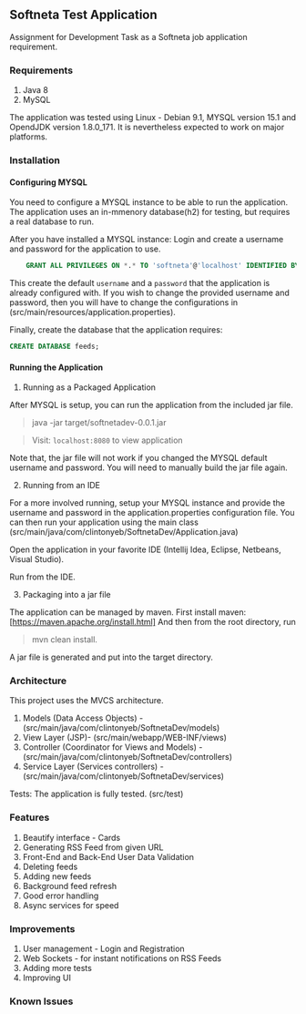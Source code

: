 ## Softneta Test Application

Assignment for Development Task as a Softneta job application requirement.

### Requirements

1. Java 8
2. MySQL

The application was tested using Linux - Debian 9.1, MYSQL version 15.1 and OpendJDK version 1.8.0_171.
It is nevertheless expected to work on major platforms.

### Installation

#### Configuring MYSQL

You need to configure a MYSQL instance to be able to run the application. The application uses an in-mmenory database(h2) for testing, but requires a real database to run.

After you have installed a MYSQL instance:
Login and create a username and password for the application to use.

```sql
    GRANT ALL PRIVILEGES ON *.* TO 'softneta'@'localhost' IDENTIFIED BY 'softnetapassword';
```

This create the default `username` and a `password` that the application is already configured with.
If you wish to change the provided username and password, then you will have to change the configurations in (src/main/resources/application.properties).

Finally, create the database that the application requires:
```sql
CREATE DATABASE feeds;
```


#### Running the Application

1. Running as a Packaged Application

After MYSQL is setup, you can run the application from the included jar file.

>java -jar target/softnetadev-0.0.1.jar  

> Visit: `localhost:8080` to view application

Note that, the jar file will not work if you changed the MYSQL default username and password. You will need to manually build the jar file again.


2. Running from an IDE

For a more involved running, setup your MYSQL instance and provide the username and password in the application.properties configuration file.
You can then run your application using the main class (src/main/java/com/clintonyeb/SoftnetaDev/Application.java)

Open the application in your favorite IDE (Intellij Idea, Eclipse, Netbeans, Visual Studio).

Run from the IDE.

3. Packaging into a jar file

The application can be managed by maven. 
First install maven: [https://maven.apache.org/install.html]
And then from the root directory, run

> mvn clean install.

A jar file is generated and put into the target directory.

### Architecture

This project uses the MVCS architecture.

1. Models (Data Access Objects) - (src/main/java/com/clintonyeb/SoftnetaDev/models)
2. View Layer (JSP)- (src/main/webapp/WEB-INF/views)
3. Controller (Coordinator for Views and Models) - (src/main/java/com/clintonyeb/SoftnetaDev/controllers) 
3. Service Layer (Services controllers) - (src/main/java/com/clintonyeb/SoftnetaDev/services) 

Tests:
The application is fully tested. (src/test)

### Features

1. Beautify interface - Cards
2. Generating RSS Feed from given URL
3. Front-End and Back-End User Data Validation
4. Deleting feeds
5. Adding new feeds
6. Background feed refresh
7. Good error handling
8. Async services for speed

### Improvements

1. User management - Login and Registration
2. Web Sockets - for instant notifications on RSS Feeds
3. Adding more tests
4. Improving UI

### Known Issues
